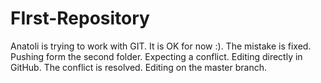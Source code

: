 # FIrst-Repository
Anatoli is trying to work with GIT.
It is OK for now :).
The mistake is fixed.
Pushing form the second folder.
Expecting a conflict.
Editing directly in GitHub.
The conflict is resolved.
Editing on the master branch.
